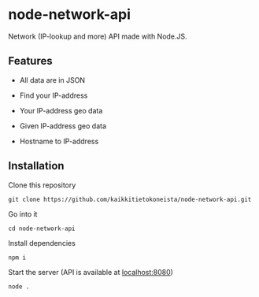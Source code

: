 # node-network-api
Network (IP-lookup and more) API made with Node.JS.

## Features

* All data are in JSON

* Find your IP-address
* Your IP-address geo data
* Given IP-address geo data
* Hostname to IP-address

## Installation

Clone this repository
```
git clone https://github.com/kaikkitietokoneista/node-network-api.git
```

Go into it
```
cd node-network-api
```

Install dependencies
```
npm i
```

Start the server (API is available at [localhost:8080](http://localhost:8080))
```
node .
```

